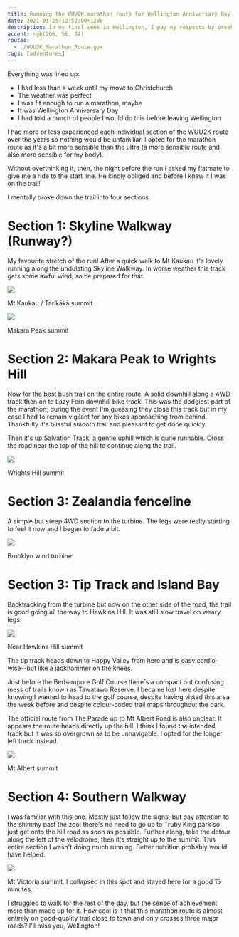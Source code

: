 ```yaml
---
title: Running the WUU2K marathon route for Wellington Anniversary Day
date: 2021-01-25T12:52:00+1200
description: In my final week in Wellington, I pay my respects by breaking my body
accent: rgb(206, 56, 34)
routes:
  - ./WUU2K_Marathon_Route.gpx
tags: [adventures]
---
```


Everything was lined up:

- I had less than a week until my move to Christchurch
- The weather was perfect
- I was fit enough to run a marathon, maybe
- It was Wellington Anniversary Day
- I had told a bunch of people I would do this before leaving Wellington

I had more or less experienced each individual section of the WUU2K route over the years so nothing would be unfamiliar. I opted for the marathon route as it's a bit more sensible than the ultra (a more sensible route and also more sensible for my body).

Without overthinking it, then, the night before the run I asked my flatmate to give me a ride to the start line. He kindly obliged and before I knew it I was on the trail!

I mentally broke down the trail into four sections.

# Section 1: Skyline Walkway (Runway?)

My favourite stretch of the run! After a quick walk to Mt Kaukau it's lovely running along the undulating Skyline Walkway. In worse weather this track gets some awful wind, so be prepared for that.

![][kaukau]

<figcaption>Mt Kaukau / Tarikākā summit</figcaption>

![][makara]

<figcaption>Makara Peak summit</figcaption>

# Section 2: Makara Peak to Wrights Hill

Now for the best bush trail on the entire route. A solid downhill along a 4WD track then on to Lazy Fern downhill bike track. This was the dodgiest part of the marathon; during the event I'm guessing they close this track but in my case I had to remain vigilant for any bikes approaching from behind. Thankfully it's blissful smooth trail and pleasant to get done quickly.

Then it's up Salvation Track, a gentle uphill which is quite runnable. Cross the road near the top of the hill to continue along the trail.

![][wrights]

<figcaption>Wrights Hill summit</figcaption>

# Section 3: Zealandia fenceline

A simple but steep 4WD section to the turbine. The legs were really starting to feel it now and I began to fade a bit.

![][brooklyn]

<figcaption>Brooklyn wind turbine</figcaption>

# Section 3: Tip Track and Island Bay

Backtracking from the turbine but now on the other side of the road, the trail is good going all the way to Hawkins Hill. It was still slow travel on weary legs.

![][hawkins]

<figcaption>Near Hawkins Hill summit</figcaption>

The tip track heads down to Happy Valley from here and is easy cardio-wise--but like a jackhammer on the knees.

Just before the Berhampore Golf Course there's a compact but confusing mess of trails known as Tawatawa Reserve. I became lost here despite knowing I wanted to head to the golf course, despite having visted this area the week before and despite colour-coded trail maps throughout the park.

The official route from The Parade up to Mt Albert Road is also unclear. It appears the route heads directly up the hill. I think I found the intended track but it was so overgrown as to be unnavigable. I opted for the longer left track instead.

![][albert]

<figcaption>Mt Albert summit</figcaption>

# Section 4: Southern Walkway

I was familiar with this one. Mostly just follow the signs, but pay attention to the shimmy past the zoo: there's no need to go up to Truby King park so just get onto the hill road as soon as possible. Further along, take the detour along the left of the velodrome, then it's straight up to the summit. This entire section I wasn't doing much running. Better nutrition probably would have helped.

![][victoria]

<figcaption>Mt Victoria summit. I collapsed in this spot and stayed here for a good 15 minutes.</figcaption>

I struggled to walk for the rest of the day, but the sense of achievement more than made up for it. How cool is it that this marathon route is almost entirely on good-quality trail close to town and only crosses three major roads? I'll miss you, Wellington!

[kaukau]: ./PXL_20210124_211348840.jpg
[makara]: ./PXL_20210124_224644105.jpg
[wrights]: ./PXL_20210124_235537985.jpg
[brooklyn]: ./PXL_20210125_003531680.jpg
[hawkins]: ./PXL_20210125_020640991.jpg
[albert]: ./PXL_20210125_025539117.jpg
[victoria]: ./PXL_20210125_035450114.jpg
